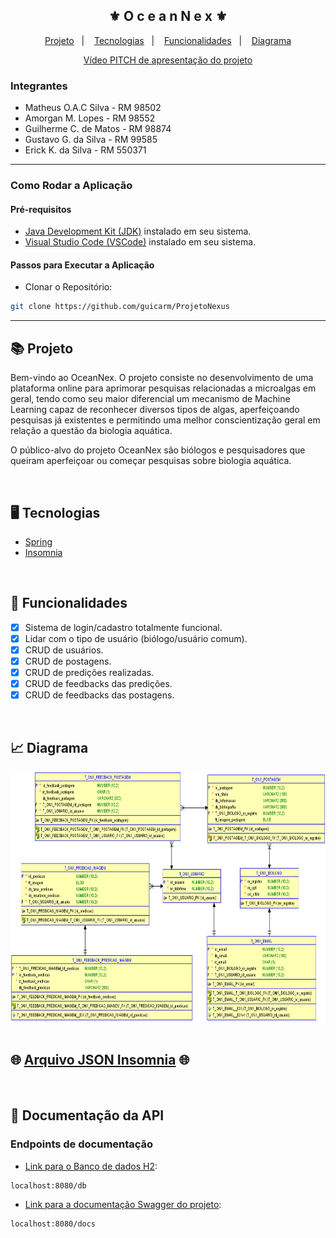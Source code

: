 <div align="center">
    <h2>⚜️ O c e a n N e x ⚜️</h2>
</div>

<p align="center">
    <a href="#-projeto">Projeto</a>&nbsp;&nbsp;&nbsp;|&nbsp;&nbsp;&nbsp;
    <a href="#-tecnologias">Tecnologias</a>&nbsp;&nbsp;&nbsp;|&nbsp;&nbsp;&nbsp;
    <a href="#-funcionalidades">Funcionalidades</a>&nbsp;&nbsp;&nbsp;|&nbsp;&nbsp;&nbsp;
    <a href="#-diagrama">Diagrama</a>
</p>

<p align="center"> <a href="https://youtu.be/e6-Bkei8G5M?si=_ofCC3A79gf6vVgP">Vídeo PITCH de apresentação do projeto</a></p>

<h3>Integrantes</h3>

- Matheus O.A.C Silva - RM 98502
- Amorgan M. Lopes - RM 98552
- Guilherme C. de Matos - RM 98874
- Gustavo G. da Silva - RM 99585
- Erick K. da Silva - RM 550371

--------------------------------------------------
<h3>Como Rodar a Aplicação </h3>

<h4>Pré-requisitos</h4> 

- [Java Development Kit (JDK)](https://www.oracle.com/java/technologies/downloads/#java11) instalado em seu sistema.
- [Visual Studio Code (VSCode)](https://code.visualstudio.com) instalado em seu sistema.

<h4>Passos para Executar a Aplicação</h4> 

- Clonar o Repositório:
```bash
git clone https://github.com/guicarm/ProjetoNexus
```

--------------------------------------------------

## 📚 Projeto 

<p>Bem-vindo ao OceanNex. O projeto consiste no desenvolvimento de uma plataforma online para aprimorar pesquisas relacionadas a microalgas em geral, tendo como seu maior diferencial um mecanismo de Machine Learning capaz de reconhecer diversos tipos de algas, aperfeiçoando pesquisas já existentes e permitindo uma melhor conscientização geral em relação a questão da biologia aquática.</p>
<p>O público-alvo do projeto OceanNex são biólogos e pesquisadores que queiram aperfeiçoar ou começar pesquisas sobre biologia aquática.</p>

<br/>

## 🖥 Tecnologias

- [Spring](https://spring.io)
- [Insomnia](https://insomnia.rest/download)

<br/>

## 🧾 Funcionalidades

- [x] Sistema de login/cadastro totalmente funcional.
- [x] Lidar com o tipo de usuário (biólogo/usuário comum).
- [x] CRUD de usuários.
- [x] CRUD de postagens.
- [x] CRUD de predições realizadas.
- [x] CRUD de feedbacks das predições.
- [x] CRUD de feedbacks das postagens.
      
<br/>

## 📈 Diagrama

<div>
    <img src="./documents/DER.png" alt="Diagrama de classes" height="400px"/>
</div>

<br/>

## 🌐 [Arquivo JSON Insomnia](./documents/Insomnia_2024-06-04.json) 🌐

<br/>

## 📃 Documentação da API

<h3> Endpoints de documentação </h3>

- [Link para o Banco de dados H2](localhost:8080/db):
```
localhost:8080/db
```

- [Link para a documentação Swagger do projeto](localhost:8080/docs):
```
localhost:8080/docs
```

